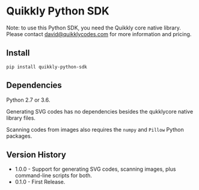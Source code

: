 # Quikkly Python SDK #

Note: to use this Python SDK, you need the Quikkly core native library.
Please contact david@quikklycodes.com for more information and pricing.

## Install ##

`pip install quikkly-python-sdk`

## Dependencies ##

Python 2.7 or 3.6.

Generating SVG codes has no dependencies besides the qukklycore native library files.

Scanning codes from images also requires the `numpy` and `Pillow` Python packages.

## Version History ##

* 1.0.0 - Support for generating SVG codes, scanning images, plus command-line scripts for both.
* 0.1.0 - First Release.
